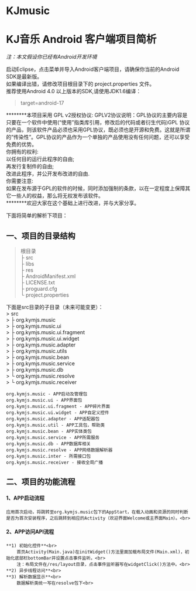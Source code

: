 KJmusic
=======
# **KJ音乐 Android 客户端项目简析** #

*注：本文假设你已经有Android开发环境*

启动Eclipse，点击菜单并导入Android客户端项目，请确保你当前的Android SDK是最新版。<br>
如果编译出错，请修改项目根目录下的 project.properties 文件。<br>
推荐使用Android 4.0 以上版本的SDK,请使用JDK1.6编译：

> target=android-17

********本项目采用 GPL v2授权协议:
GPLV2协议说明：GPL协议的主要内容是只要在一个软件中使用(“使用”指类库引用，修改后的代码或者衍生代码)GPL 协议的产品，则该软件产品必须也采用GPL协议，既必须也是开源和免费。这就是所谓的”传染性”。GPL协议的产品作为一个单独的产品使用没有任何问题，还可以享受免费的优势。<br>
你拥有的权利:<br>
    以任何目的运行此程序的自由;<br>
    再发行复制件的自由;<br>
    改进此程序，并公开发布改进的自由.<br>
你需要注意:<br>
                如果在发布源于GPL的软件的时候，同时添加强制的条款，以在一定程度上保障其它一些人的权益，那么将无权发布该软件。<br>
********欢迎大家在这个基础上进行改进，并与大家分享。<br>

下面将简单的解析下项目：<br>

## **一、项目的目录结构** ##
> 根目录<br>
> ├ src<br>
> ├ libs<br>
> ├ res<br>
> ├ AndroidManifest.xml<br>
> ├ LICENSE.txt<br>
> ├ proguard.cfg<br>
> └ project.properties<br>

下面是src目录的子目录（未来可能变更）：<br>
	> src<br>
	> ├ org.kymjs.music<br>
	> ├ org.kymjs.music.ui<br>
	> ├ org.kymjs.music.ui.fragment<br>
	> ├ org.kymjs.music.ui.widget<br>
	> ├ org.kymjs.music.adapter<br>
	> ├ org.kymjs.music.utils<br>
	> ├ org.kymjs.music.bean<br>
	> ├ org.kymjs.music.service<br>
	> ├ org.kymjs.music.db<br>
	> └ org.kymjs.music.resolve<br>
	> └ org.kymjs.music.receiver<br>
	
	org.kymjs.music	- APP启动及管理包
	org.kymjs.music.ui - APP界面包
	org.kymjs.music.ui.fragment - APP碎片界面
	org.kymjs.music.ui.widget - APP自定义控件
	org.kymjs.music.adapter - APP适配器包
	org.kymjs.music.util - APP工具包，帮助类
	org.kymjs.music.bean - APP实体类包
	org.kymjs.music.service - APP所需服务
	org.kymjs.music.db - APP数据库相关
	org.kymjs.music.resolve - APP网络数据解析器
	org.kymjs.music.inter - 所需接口包
	org.kymjs.music.receiver - 接收全局广播
	
## **二、项目的功能流程** ##
#### 1、APP启动流程 ####
	应用首次启动，将跳转至org.kymjs.music包下的AppStart，在载入动画和资源的同时判断是否为首次安装程序，之后跳转到相应的Activity（欢迎界面Welcome或主界面Main）。<br>

#### 2、APP访问API流程 ####
	**1) 初始化控件**<br>
		首页Activity(Main.java)在initWidget()方法里面加载布局文件(Main.xml)，初始化底部栏bottomBar并设置点击事件监听。<br>
		注：布局文件在/res/layout目录，点击事件监听器写在widgetClick()方法中。<br>
	**2) 异步线程访问**<br>
	**3) 解析数据显示**<br>
		数据解析类统一写在resolve包下<br>
